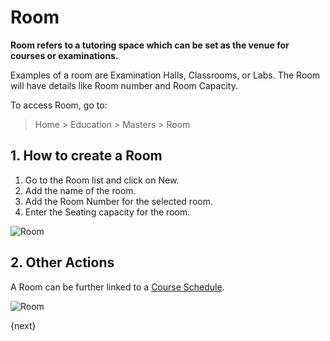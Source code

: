 <!-- add-breadcrumbs -->
# Room

**Room refers to a tutoring space which can be set as the venue for courses or examinations.**

Examples of a room are Examination Halls, Classrooms, or Labs. The Room will have details like Room number and Room Capacity.

To access Room, go to:

> Home > Education > Masters > Room

## 1. How to create a Room

1. Go to the Room list and click on New.
1. Add the name of the room.
2. Add the Room Number for the selected room.
3. Enter the Seating capacity for the room.

 ![Room](/docs/v12/assets/img/education/education-room-1.gif)

## 2. Other Actions

A Room can be further linked to a [Course Schedule](/docs/user/manual/en/education/course-schedule).

![Room](/docs/v12/assets/img/education/education-room-2.png)


{next}